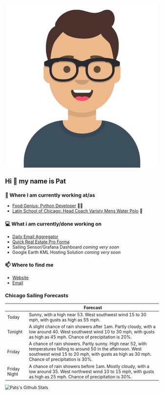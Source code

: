 [![Social banner for p-j-falconer](https://raw.githubusercontent.com/P-J-FALCONER/P-J-FALCONER/master/assets/avataaars.svg)](https://patfalconer.com/)
## Hi :wave: my name is Pat

### 💼 Where I am currently working at/as
- [Food Genius: Python Developer](https://getfoodgenius.com/) 🍔🐍
- [Latin School of Chicago: Head Coach Varisty Mens Water Polo](https://www.latinschool.org/) 🤽


### 💻 What i am currently/done working on
 - [Daily Email Aggregator](https://github.com/P-J-FALCONER/dott_daily_mail)
 - [Quick Real Estate Pro Forma](https://github.com/P-J-FALCONER/henry)
 - Sailing Sensor/Grafana Dashboard *coming very soon*
 - Google Earth KML Hosting Solution *coming very soon*

### 📫 Where to find me
 - [Website](https://patfalconer.com/)
 - [Email](mailto:patrick.j.falconer@gmail.com)


### Chicago Sailing Forecasts
|   | Forecast  |
|---|---|
| Today | Sunny, with a high near 53. West southwest wind 15 to 30 mph, with gusts as high as 55 mph. |
| Tonight | A slight chance of rain showers after 1am. Partly cloudy, with a low around 40. West southwest wind 10 to 30 mph, with gusts as high as 45 mph. Chance of precipitation is 20%. |
| Friday | A chance of rain showers. Partly sunny. High near 52, with temperatures falling to around 50 in the afternoon. West southwest wind 15 to 20 mph, with gusts as high as 30 mph. Chance of precipitation is 30%. |
| Friday Night | A chance of rain showers before 1am. Mostly cloudy, with a low around 35. West northwest wind 10 to 15 mph, with gusts as high as 25 mph. Chance of precipitation is 30%. |

![Pats's Github Stats](https://github-readme-stats.vercel.app/api?username=p-j-falconer&show_icons=true&theme=radical)
